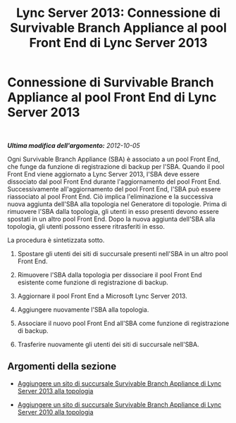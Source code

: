 ﻿---
title: 'Lync Server 2013: Connessione di Survivable Branch Appliance al pool Front End di Lync Server 2013'
TOCTitle: Connessione di Survivable Branch Appliance al pool Front End di Lync Server 2013
ms:assetid: 3c7ca33f-5295-4d82-9152-41d8bc6f35cf
ms:mtpsurl: https://technet.microsoft.com/it-it/library/JJ688026(v=OCS.15)
ms:contentKeyID: 49887526
ms.date: 08/24/2015
mtps_version: v=OCS.15
ms.translationtype: HT
---

# Connessione di Survivable Branch Appliance al pool Front End di Lync Server 2013

 

_**Ultima modifica dell'argomento:** 2012-10-05_

Ogni Survivable Branch Appliance (SBA) è associato a un pool Front End, che funge da funzione di registrazione di backup per l'SBA. Quando il pool Front End viene aggiornato a Lync Server 2013, l'SBA deve essere dissociato dal pool Front End durante l'aggiornamento del pool Front End. Successivamente all'aggiornamento del pool Front End, l'SBA può essere riassociato al pool Front End. Ciò implica l'eliminazione e la successiva nuova aggiunta dell'SBA alla topologia nel Generatore di topologie. Prima di rimuovere l'SBA dalla topologia, gli utenti in esso presenti devono essere spostati in un altro pool Front End. Dopo la nuova aggiunta dell'SBA alla topologia, gli utenti possono essere ritrasferiti in esso.

La procedura è sintetizzata sotto.

1.  Spostare gli utenti dei siti di succursale presenti nell'SBA in un altro pool Front End.

2.  Rimuovere l'SBA dalla topologia per dissociare il pool Front End esistente come funzione di registrazione di backup.

3.  Aggiornare il pool Front End a Microsoft Lync Server 2013.

4.  Aggiungere nuovamente l'SBA alla topologia.

5.  Associare il nuovo pool Front End all'SBA come funzione di registrazione di backup.

6.  Trasferire nuovamente gli utenti dei siti di succursale nell'SBA.

## Argomenti della sezione

  - [Aggiungere un sito di succursale Survivable Branch Appliance di Lync Server 2013 alla topologia](lync-server-2013-add-lync-server-2013-survivable-branch-appliance-branch-site-to-your-topology.md)

  - [Aggiungere un sito di succursale Survivable Branch Appliance di Lync Server 2010 alla topologia](lync-server-2013-add-lync-server-2010-survivable-branch-appliance-branch-site-to-your-topology.md)

